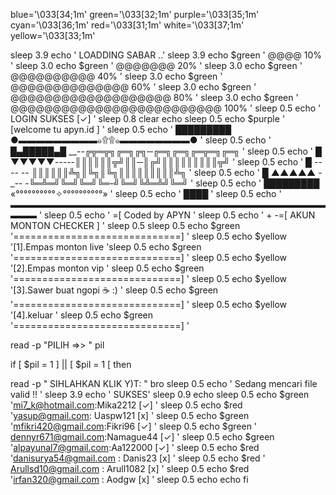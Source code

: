 blue='\033[34;1m'
green='\033[32;1m'
purple='\033[35;1m'
cyan='\033[36;1m'
red='\033[31;1m'
white='\033[37;1m'
yellow='\033[33;1m'



sleep 3.9
echo ' LOADDING SABAR ..'
sleep 3.9
echo $green ' @@@@ 10% '
sleep 3.0
echo $green ' @@@@@@@ 20% '
sleep 3.0
echo $green ' @@@@@@@@@@ 40% '
sleep 3.0
echo $green ' @@@@@@@@@@@@@@ 60% '
sleep 3.0
echo $green ' @@@@@@@@@@@@@@@@@@@ 80% '
sleep 3.0
echo $green ' @@@@@@@@@@@@@@@@@@@@@@@@@ 100% '
sleep 0.5
echo ' LOGIN SUKSES [✓] '
sleep 0.8
clear
echo
sleep 0.5
echo $purple ' [welcome tu apyn.id ] '
sleep 0.5
echo ' █████████      ●▬▬▬▬▬▬▬▬▬๑۩۩๑▬▬▬▬▬▬▬▬● '
sleep 0.5
echo ' █▄█████▄█ __--╔╦═╦╗╔═╗╔╗─╔═╗╔═╗╔═╦═╗╔═╗ '
sleep 0.5
echo ' █ ▼▼▼▼▼_---_--║║║║║║╦╝║║─║╔╝║║║║║║║║║╦╝ '
sleep 0.5
echo ' █   --_-- --_ ║║║║║║╩╗║╚╗║╚╗║║║║║║║║║╩╗ '
sleep 0.5
echo ' █ ▲▲▲▲▲ -_-- -╚═╩═╝╚═╝╚═╝╚═-╝╚═╝╚╩═╩╝╚═╝ '
sleep 0.5
echo ' █████████      «°°°°°°°°°°✧°°°°°°°°°°» '
sleep 0.5
echo '  ████ '
sleep 0.5
echo ' ▬▬▬▬▬▬▬▬▬▬▬▬▬▬▬▬▬▬▬▬▬▬▬▬▬▬▬▬▬▬▬▬▬▬▬▬▬▬▬ '
sleep 0.5
echo '  =[ Coded by APYN '
sleep 0.5
echo ' + -=[ AKUN MONTON CHECKER ] '
sleep 0.5
sleep 0.5
echo $green '=============================] '
sleep 0.5
echo $yellow '[1].Empas monton live 'sleep 0.5
echo $green '=============================] '
sleep 0.5
echo $yellow '[2].Empas monton vip '
sleep 0.5
echo $green '=============================] '
sleep 0.5
echo $yellow '[3].Sawer buat ngopi ☕ :) '
sleep 0.5
echo $green '=============================] '
sleep 0.5
echo $yellow '[4].keluar '
sleep 0.5
echo $green '=============================] '

read -p "PILIH =>> " pil


if [ $pil = 1 ] || [ $pil = 1 [
then

read -p " SIHLAHKAN KLIK Y)T: " bro
sleep 0.5
echo ' Sedang mencari file valid !! '
sleep 3.9
echo ' SUKSES'
sleep 0.9
echo
sleep 0.5
echo $green 'mi7_k@hotmail.com:Mika2212  [✓] '
sleep 0.5
echo $red 'yasup@gmail.com: Uaspw121 [x] '
sleep 0.5
echo $green 'mfikri420@gmail.com:Fikri96 [✓] '
sleep 0.5
echo $green  ' dennyr671@gmail.com:Namague44 [✓] '
sleep 0.5
echo $green 'alpayunal7@gmail.com:Aa122000 [✓] '
sleep 0.5
echo $red 'danisurya54@gmail.com : Danis23 [x] '
sleep 0.5
echo $red ' Arullsd10@gmail.com : Arull1082 [x] '
sleep 0.5
echo $red 'irfan320@gmail.com : Aodgw [x] '
sleep 0.5
echo
echo
fi
